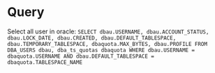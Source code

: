 # Query

Select all user in oracle:
`SELECT dbau.USERNAME, dbau.ACCOUNT_STATUS, dbau.LOCK_DATE, dbau.CREATED, dbau.DEFAULT_TABLESPACE, dbau.TEMPORARY_TABLESPACE, dbaquota.MAX_BYTES, dbau.PROFILE FROM DBA_USERS dbau, dba_ts_quotas dbaquota WHERE dbau.USERNAME = dbaquota.USERNAME AND dbau.DEFAULT_TABLESPACE = dbaquota.TABLESPACE_NAME`
